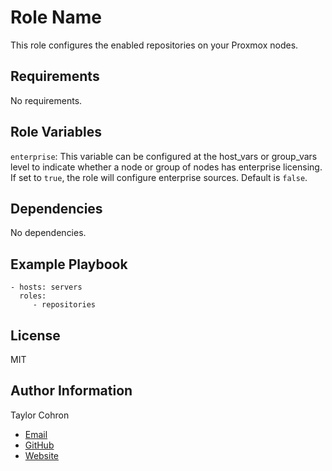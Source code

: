Role Name
=========

This role configures the enabled repositories on your Proxmox nodes.

Requirements
------------

No requirements. 

Role Variables
--------------

`enterprise`: This variable can be configured at the host_vars or group_vars level to indicate whether a node or group of nodes has enterprise licensing. If set to `true`, the role will configure enterprise sources. Default is `false`.

Dependencies
------------

No dependencies.

Example Playbook
----------------

    - hosts: servers
      roles:
         - repositories
License
-------

MIT

Author Information
------------------

Taylor Cohron  

* [Email](taylorcohrontech@gmail.com)
* [GitHub](https://github.com/untraceablez)
* [Website](https://taylorcohron.me)